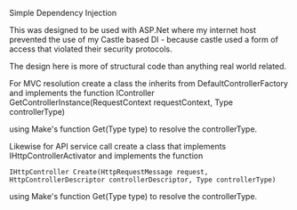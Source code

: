 ﻿Simple Dependency Injection

This was designed to be used with ASP.Net where my internet host prevented the use of my Castle based
DI - because castle used a form of access that violated their security protocols.

The design here is more of structural code than anything real world related.

For MVC resolution create a class the inherits from DefaultControllerFactory
and implements the function 
	IController GetControllerInstance(RequestContext requestContext, Type controllerType)

using Make's function Get(Type type) to resolve the controllerType.


Likewise for API service call create a class that implements IHttpControllerActivator
and implements the function
	
	IHttpController Create(HttpRequestMessage request, HttpControllerDescriptor controllerDescriptor, Type controllerType)

using Make's function Get(Type type) to resolve the controllerType.